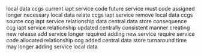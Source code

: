 local data ccgs current iapt service code future service must code assigned longer necessary local data relate ccgs iapt service remove local data ccgs source ccg iapt service relationship data central data store consequence ccg iapt service relationship updated centrally consistent manner creating new release add service longer required adding new service require service code allocated relationship ccg added central data store turnaround time may longer adding service local data